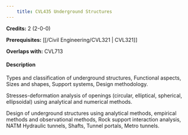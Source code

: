 ```yaml
---
    title: CVL435 Underground Structures
---
```

**Credits:** 2 (2-0-0)



**Prerequisites:** [[/Civil Engineering/CVL321 | CVL321]]

**Overlaps with:** CVL713

#### Description 
Types and classification of underground structures, Functional aspects, Sizes and shapes, Support systems, Design methodology.

Stresses-deformation analysis of openings (circular, elliptical, spherical, ellipsoidal) using analytical and numerical methods.

Design of underground structures using analytical methods, empirical methods and observational methods, Rock support interaction analysis, NATM Hydraulic tunnels, Shafts, Tunnel portals, Metro tunnels.